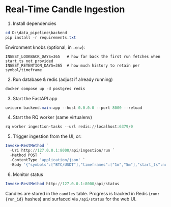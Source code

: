 # Real-Time Candle Ingestion

1. Install dependencies
```powershell
cd D:\data_pipeline\backend
pip install -r requirements.txt
```

Environment knobs (optional, in `.env`):

```
INGEST_LOOKBACK_DAYS=365   # how far back the first run fetches when start_ts not provided
INGEST_RETENTION_DAYS=365  # how much history to retain per symbol/timeframe
```

2. Run database & redis (adjust if already running)
```powershell
docker compose up -d postgres redis
```

3. Start the FastAPI app
```powershell
uvicorn backend.main:app --host 0.0.0.0 --port 8000 --reload
```

4. Start the RQ worker (same virtualenv)
```powershell
rq worker ingestion-tasks --url redis://localhost:6379/0
```

5. Trigger ingestion from the UI, or:
```powershell
Invoke-RestMethod `
  -Uri http://127.0.0.1:8000/api/ingestion/run `
  -Method POST `
  -ContentType 'application/json' `
  -Body '{"symbols":["BTC/USDT"],"timeframes":["1m","5m"],"start_ts":null,"end_ts":null}'
```

6. Monitor status
```powershell
Invoke-RestMethod http://127.0.0.1:8000/api/status
```

Candles are stored in the `candles` table. Progress is tracked in Redis (`run:{run_id}` hashes) and surfaced via `/api/status` for the web UI.
